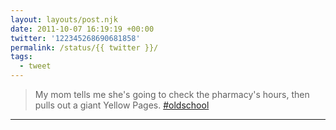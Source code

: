 ```yaml
---
layout: layouts/post.njk
date: 2011-10-07 16:19:19 +00:00
twitter: '122345268690681858'
permalink: /status/{{ twitter }}/
tags: 
  - tweet
---
```


> My mom tells me she's going to check the pharmacy's hours, then pulls out a giant Yellow Pages. [#oldschool](https://twitter.com/hashtag/oldschool)

---
